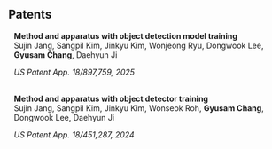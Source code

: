 ## Patents

<h4 href="https://patents.google.com/patent/US20250157195A1/en" style="margin:0 10px 0;">Method and apparatus with object detection model training</h4>

<ul style="padding: 0; margin: 0 10px 0;">
  <a ><autocolor>Sujin Jang, Sangpil Kim, Jinkyu Kim, Wonjeong Ryu, Dongwook Lee, <strong>Gyusam Chang</strong>, Daehyun Ji</autocolor></a><br>

  <a ><autocolor><i>US Patent App. 18/897,759, 2025</i></autocolor></a>
</ul>

<br>

<h4 href="Method and apparatus with object detection model training" style="margin:0 10px 0;">Method and apparatus with object detector training</h4>

<ul style="padding: 0; margin: 0 10px 0;">
  <a ><autocolor>Sujin Jang, Sangpil Kim, Jinkyu Kim, Wonseok Roh, <strong>Gyusam Chang</strong>, Dongwook Lee, Daehyun Ji</autocolor></a><br>

  <a ><autocolor><i>US Patent App. 18/451,287, 2024</i></autocolor></a>
</ul>

<br>


